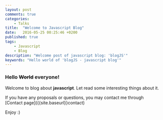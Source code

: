 ```yaml
---
layout: post
comments: true
categories:
    - Talks
title:  "Welcome to Javascript Blog"
date:   2016-05-25 00:25:46 +0200
published: true
tags: 
    - Javascript
    - Blog
description: "Welcome post of javascript blog: 'blogJS'"
keywords: "Hello world of 'blogJS - javascript blog'"
---
```


### Hello ~~World~~ everyone! 

Welcome to blog about **javascript**.
Let read some interesting things about it.
<!--more-->If you have any proposals or questions, you may contact me through [Contact page]({{site.baseurl}}contact)

Enjoy :)
